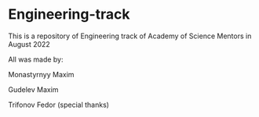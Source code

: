 # Engineering-track
This is a repository of Engineering track of Academy of Science Mentors in August 2022

All was made by:

Monastyrnyy Maxim

Gudelev Maxim

Trifonov Fedor (special thanks)

